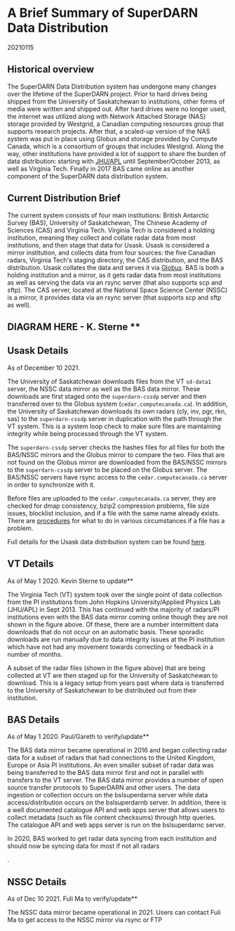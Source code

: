 # A Brief Summary of SuperDARN Data Distribution
20210115
## Historical overview

The SuperDARN Data Distribution system has undergone many changes over the
lifetime of the SuperDARN project. Prior to hard drives being shipped from the University of Saskatchewan 
to institutions, other forms of media were written and shipped out. 
After hard drives were no longer used, the internet was utilized along with Network Attached 
Storage (NAS) storage provided by Westgrid, a Canadian computing resources group that supports research
projects. After that, a scaled-up version of the NAS system was put in place using Globus and 
storage provided by Compute Canada, which is a consortium of groups that includes Westgrid.
Along the way, other institutions have provided a lot of support to share the burden of data distribution:
starting with [JHU/APL](<https://github.com/SuperDARN/DDWG/blob/master/appendices/appendix_a.md>) 
until September/October 2013, as well as Virginia Tech. Finally in 2017 BAS came online as
another component of the SuperDARN data distribution system.

## Current Distribution Brief

The current system consists of four main institutions: British Antarctic Survey (BAS), University of 
Saskatchewan, The Chinese Academy of Sciences (CAS) and Virginia Tech. Virginia Tech is considered a holding 
institution, meaning they collect and collate radar data from most institutions, and then stage that data for Usask. 
Usask is considered a mirror institution, and collects data from four sources: the five Canadian radars, Virginia Tech's 
staging directory, the CAS distribution, and the BAS distribution. Usask collates the data and serves it via 
[Globus](<https://www.globus.org/>). BAS is both a holding institution and a mirror, as it 
gets radar data from most institutions as well as serving the data via an rsync server (that also
supports scp and sftp). The CAS server, located at the National Space Science Center (NSSC) is a mirror, it provides
data via an rsync server (that supports scp and sftp as well).

## DIAGRAM HERE - K. Sterne **

## Usask Details
As of December 10 2021.

The University of Saskatchewan downloads files from the VT `sd-data1` server, the NSSC data mirror as
well as the BAS data mirror. These downloads are first staged onto the `superdarn-cssdp`
server and then transferred over to the Globus system (`cedar.computecanada.ca`). In addition, the University of
Saskatchewan downloads its own radars (cly, inv, pgr, rkn, sas) to the `superdarn-cssdp`
server in duplication with the path through the VT system. This is a system loop check to
make sure files are maintaining integrity while being processed through the VT system.

The `superdarn-cssdp` server checks the hashes files for all files for both the
BAS/NSSC mirrors and the Globus mirror to compare the two. Files that are not found on the
Globus mirror are downloaded from the BAS/NSSC mirrors to the `superdarn-cssdp` server to be
placed on the Globus server. The BAS/NSSC servers have rsync access to the `cedar.computecanada.ca` server
in order to synchronize with it. 

Before files are uploaded to the `cedar.computecanada.ca` server, they are checked for dmap consistency,
bzip2 compression problems, file size issues, blocklist inclusion, and if a file with the same name 
already exists. There are 
[procedures](<https://github.com/SuperDARN/DDWG/blob/master/policies_procedures.md>) 
for what to do in various circumstances if a file has a problem.

Full details for the Usask data distribution system can be found 
[here](<https://github.com/SuperDARN/DDWG/blob/master/appendices/appendix_c.md>).

## VT Details
As of May 1 2020. Kevin Sterne to update**

The Virginia Tech (VT) system took over the single point of data collection from the PI
institutions from John Hopkins University/Applied Physics Lab (JHU/APL) in Sept 2013. This has 
continued with the majority of radars/PI institutions even with the BAS
data mirror coming online though they are not shown in the figure above. Of these, there
are a number intermittent data downloads that do not occur on an automatic basis. These
sporadic downloads are run manually due to data integrity issues at the PI institution
which have not had any movement towards correcting or feedback in a number of
months.

A subset of the radar files (shown in the figure above) that are being collected at VT are
then staged up for the University of Saskatchewan to download. This is a legacy setup
from years past where data is transferred to the University of Saskatchewan to be
distributed out from their institution.

## BAS Details
As of May 1 2020. Paul/Gareth to verify/update**

The BAS data mirror became operational in 2016 and began collecting radar data for a
subset of radars that had connections to the United Kingdom, Europe or Asia PI
institutions. An even smaller subset of radar data was being transferred to the BAS data
mirror first and not in parallel with transfers to the VT server. The BAS data mirror
provides a number of open source transfer protocols to SuperDARN and other users. The
data ingestion or collection occurs on the bslsuperdarna server while data 
access/distribution occurs on the bslsuperdarnb server. In addition, there is a well
documented catalogue API and web apps server that allows users to collect metadata
(such as file content checksums) through http queries. The catalogue API and web apps
server is run on the bslsuperdarnc server.

In 2020, BAS worked to get radar data syncing from each institution and should now be syncing data
for most if not all radars

.
## NSSC Details
As of Dec 10 2021. Fuli Ma to verify/update**

The NSSC data mirror became operational in 2021. Users can contact Fuli Ma to get access to the NSSC mirror via rsync or FTP













